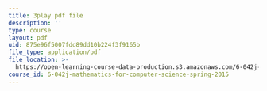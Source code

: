 ```yaml
---
title: 3play pdf file
description: ''
type: course
layout: pdf
uid: 875e96f5007fdd89dd10b224f3f9165b
file_type: application/pdf
file_location: >-
  https://open-learning-course-data-production.s3.amazonaws.com/6-042j-mathematics-for-computer-science-spring-2015/875e96f5007fdd89dd10b224f3f9165b_1vQ2x5O_xqk.pdf
course_id: 6-042j-mathematics-for-computer-science-spring-2015
---
```


